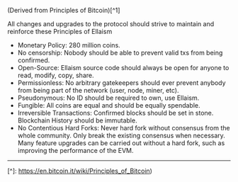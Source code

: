 <!-- TITLE: Principles -->
<!-- SUBTITLE: A stable Ethereum-like network with no premine and no dev fees -->

(Derived from Principles of Bitcoin)[^1]

All changes and upgrades to the protocol should strive to maintain and reinforce these Principles of Ellaism

* Monetary Policy: 280 million coins.
* No censorship: Nobody should be able to prevent valid txs from being confirmed.
* Open-Source: Ellaism source code should always be open for anyone to read, modify, copy, share.
* Permissionless: No arbitrary gatekeepers should ever prevent anybody from being part of the network (user, node, miner, etc).
* Pseudonymous: No ID should be required to own, use Ellaism.
* Fungible: All coins are equal and should be equally spendable.
* Irreversible Transactions: Confirmed blocks should be set in stone. Blockchain History should be immutable.
* No Contentious Hard Forks: Never hard fork without consensus from the whole community. Only break the existing consensus when necessary. Many feature upgrades can be carried out without a hard fork, such as improving the performance of the EVM.
---
[^]: https://en.bitcoin.it/wiki/Principles_of_Bitcoin)